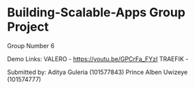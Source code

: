# Building-Scalable-Apps Group Project
Group Number 6

Demo Links:
VALERO - https://youtu.be/GPCrFa_FYzI
TRAEFIK - 


Submitted by: 
Aditya Guleria (101577843)
Prince Alben Uwizeye (101574777)
